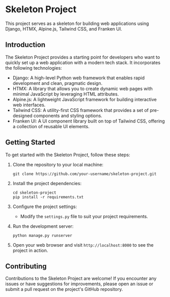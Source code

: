 # Skeleton Project

This project serves as a skeleton for building web applications using Django, HTMX, Alpine.js, Tailwind CSS, and Franken UI.

## Introduction

The Skeleton Project provides a starting point for developers who want to quickly set up a web application with a modern tech stack. It incorporates the following technologies:

- Django: A high-level Python web framework that enables rapid development and clean, pragmatic design.
- HTMX: A library that allows you to create dynamic web pages with minimal JavaScript by leveraging HTML attributes.
- Alpine.js: A lightweight JavaScript framework for building interactive web interfaces.
- Tailwind CSS: A utility-first CSS framework that provides a set of pre-designed components and styling options.
- Franken UI: A UI component library built on top of Tailwind CSS, offering a collection of reusable UI elements.

## Getting Started

To get started with the Skeleton Project, follow these steps:

1. Clone the repository to your local machine:

    ```shell
    git clone https://github.com/your-username/skeleton-project.git
    ```

2. Install the project dependencies:

    ```shell
    cd skeleton-project
    pip install -r requirements.txt
    ```

3. Configure the project settings:

    - Modify the `settings.py` file to suit your project requirements.

4. Run the development server:

    ```shell
    python manage.py runserver
    ```

5. Open your web browser and visit `http://localhost:8000` to see the project in action.

## Contributing

Contributions to the Skeleton Project are welcome! If you encounter any issues or have suggestions for improvements, please open an issue or submit a pull request on the project's GitHub repository.


